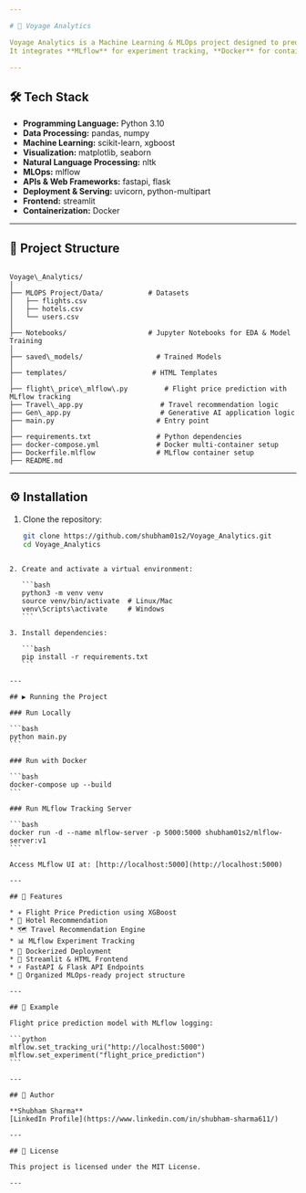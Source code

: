 ```yaml
---

# 🚀 Voyage Analytics

Voyage Analytics is a Machine Learning & MLOps project designed to predict flight prices, recommend travel options, and classify travel-related data using advanced ML models.  
It integrates **MLflow** for experiment tracking, **Docker** for containerization, and provides both **REST API** (FastAPI/Flask) and **Streamlit** interfaces for user interaction.

---
```


## 🛠 Tech Stack

- **Programming Language:** Python 3.10
- **Data Processing:** pandas, numpy
- **Machine Learning:** scikit-learn, xgboost
- **Visualization:** matplotlib, seaborn
- **Natural Language Processing:** nltk
- **MLOps:** mlflow
- **APIs & Web Frameworks:** fastapi, flask
- **Deployment & Serving:** uvicorn, python-multipart
- **Frontend:** streamlit
- **Containerization:** Docker

---

## 📂 Project Structure

```

Voyage\_Analytics/
│
├── MLOPS Project/Data/           # Datasets
│   ├── flights.csv
│   ├── hotels.csv
│   └── users.csv
│
├── Notebooks/                    # Jupyter Notebooks for EDA & Model Training
│
├── saved\_models/                  # Trained Models
│
├── templates/                     # HTML Templates
│
├── flight\_price\_mlflow\.py         # Flight price prediction with MLflow tracking
├── Travel\_app.py                   # Travel recommendation logic
├── Gen\_app.py                      # Generative AI application logic
├── main.py                         # Entry point
│
├── requirements.txt                # Python dependencies
├── docker-compose.yml              # Docker multi-container setup
├── Dockerfile.mlflow               # MLflow container setup
├── README.md

````

---

## ⚙️ Installation

1. Clone the repository:
   ```bash
   git clone https://github.com/shubham01s2/Voyage_Analytics.git
   cd Voyage_Analytics
````

2. Create and activate a virtual environment:

   ```bash
   python3 -m venv venv
   source venv/bin/activate  # Linux/Mac
   venv\Scripts\activate     # Windows
   ```

3. Install dependencies:

   ```bash
   pip install -r requirements.txt
   ```

---

## ▶️ Running the Project

### Run Locally

```bash
python main.py
```

### Run with Docker

```bash
docker-compose up --build
```

### Run MLflow Tracking Server

```bash
docker run -d --name mlflow-server -p 5000:5000 shubham01s2/mlflow-server:v1
```

Access MLflow UI at: [http://localhost:5000](http://localhost:5000)

---

## 🌟 Features

* ✈ Flight Price Prediction using XGBoost
* 🏨 Hotel Recommendation
* 🗺 Travel Recommendation Engine
* 📊 MLflow Experiment Tracking
* 🐳 Dockerized Deployment
* 🎨 Streamlit & HTML Frontend
* ⚡ FastAPI & Flask API Endpoints
* 📂 Organized MLOps-ready project structure

---

## 📌 Example

Flight price prediction model with MLflow logging:

```python
mlflow.set_tracking_uri("http://localhost:5000")
mlflow.set_experiment("flight_price_prediction")
```

---

## 👤 Author

**Shubham Sharma**
[LinkedIn Profile](https://www.linkedin.com/in/shubham-sharma611/)

---

## 📜 License

This project is licensed under the MIT License.

---

